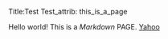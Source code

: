 Title:Test
Test_attrib:	this_is_a_page

Hello world! This is a _Markdown_ PAGE. [Yahoo](http://yahoo.com/)
